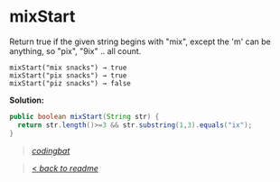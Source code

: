 # mixStart

Return true if the given string begins with "mix", except the 'm' can be anything, so "pix", "9ix" .. all count.

```
mixStart("mix snacks") → true
mixStart("pix snacks") → true
mixStart("piz snacks") → false
```

**Solution:**

```java
public boolean mixStart(String str) {
  return str.length()>=3 && str.substring(1,3).equals("ix");
}
```

> _[codingbat](http://codingbat.com/prob/p151713)_

> [< _back to readme_](/README.md)